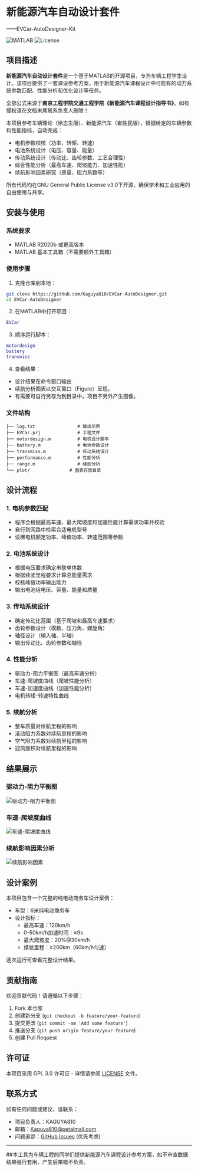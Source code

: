 
# 新能源汽车自动设计套件
——EVCar-AutoDesigner-Kit

![MATLAB](https://img.shields.io/badge/MATLAB-R2022b-blue.svg)
![License](https://img.shields.io/badge/License-GPLv3-blue.svg)

## 项目描述

**新能源汽车自动设计套件**是一个基于MATLAB的开源项目，专为车辆工程学生设计。该项目提供了一套课设参考方案，用于新能源汽车课程设计中可能有的动力系统参数匹配、性能分析和优化设计等任务。

全部公式来源于**南京工程学院交通工程学院《新能源汽车课程设计指导书》**。如有侵权请在文档末尾联系负责人删除！

本项目参考车辆理论（徐志生版）、新能源汽车（崔胜民版），根据给定的车辆参数和性能指标，自动完成：
- 电机参数校核（功率、转矩、转速）
- 电池系统设计（电压、容量、能量）
- 传动系统设计（传动比、齿轮参数、工艺合理性）
- 综合性能分析（最高车速、爬坡能力、加速性能）
- 续航影响因素研究（质量、阻力系数等）

所有代码均在GNU General Public License v3.0下开源，确保学术和工业应用的自由使用与共享。

## 安装与使用

### 系统要求
- MATLAB R2020b 或更高版本
- MATLAB 基本工具箱（不需要额外工具箱）

### 使用步骤
1. 克隆仓库到本地：
```bash
git clone https://github.com/Kaguya810/EVCar-AutoDesigner.git
cd EVCar-AutoDesigner
```

2. 在MATLAB中打开项目：
```matlab
EVCar
```

3. 顺序运行脚本：
```matlab
motordesign
battery
transmiss
```

4. 查看结果：
- 设计结果在命令窗口输出
- 续航分析图表以交互窗口（Figure）呈现。
- 有需要可自行另存为到目录中，项目不另外产生图像。

### 文件结构
```
├── log.txt                # 输出示例
├── EVCar.prj              # 工程文件
├── motordesign.m          # 电机设计脚本
├── battery.m              # 电池参数设计
├── transmiss.m            # 传动系统设计
├── performance.m          # 性能分析
├── range.m                # 续航分析
└── plot/               # 图表存放目录
```

## 设计流程

### 1. 电机参数匹配
- 程序会根据最高车速、最大爬坡度和加速性能计算需求功率并校验
- 自行到网路中检索合适电机型号
- 设置电机额定功率、峰值功率、转速范围等参数

### 2. 电池系统设计
- 根据电压要求确定串联单体数
- 根据续驶里程要求计算总能量需求
- 校核峰值功率输出能力
- 输出电池组电压、容量、能量和质量

### 3. 传动系统设计
- 确定传动比范围（基于爬坡和最高车速要求）
- 齿轮参数设计（模数、压力角、螺旋角）
- 轴径设计（输入轴、半轴）
- 输出传动比、齿轮参数和轴径

### 4. 性能分析
- 驱动力-阻力平衡图（最高车速分析）
- 车速-爬坡度曲线（爬坡性能分析）
- 车速-加速度曲线（加速性能分析）
- 电机转矩-转速特性曲线

### 5. 续航分析
- 整车质量对续航里程的影响
- 滚动阻力系数对续航里程的影响
- 空气阻力系数对续航里程的影响
- 迎风面积对续航里程的影响

## 结果展示

### 驱动力-阻力平衡图
![驱动力-阻力平衡图](plot/drive_resistance_balance.png)

### 车速-爬坡度曲线
![车速-爬坡度曲线](plot/speed_grade.png)

### 续航影响因素分析
![续航影响因素](plot/range_factors.png)

## 设计案例

本项目包含一个完整的纯电动商务车设计案例：
- 车型：6米纯电动商务车
- 设计指标：
  - 最高车速：120km/h
  - 0-50km/h加速时间：≤9s
  - 最大爬坡度：20%@30km/h
  - 续驶里程：≥200km（60km/h匀速）

逐次运行可查看完整设计结果。

## 贡献指南

欢迎贡献代码！请遵循以下步骤：
1. Fork 本仓库
2. 创建新分支 (`git checkout -b feature/your-feature`)
3. 提交更改 (`git commit -am 'Add some feature'`)
4. 推送分支 (`git push origin feature/your-feature`)
5. 创建 Pull Request

## 许可证

本项目采用 GPL 3.0 许可证 - 详情请参阅 [LICENSE](LICENSE) 文件。

## 联系方式

如有任何问题或建议，请联系：
- 项目负责人：KAGUYA810
- 邮箱：Kaguya810@petalmail.com
- 问题追踪：[GitHub Issues](https://github.com/Kaguya810/EVCar-AutoDesigner/issues) (优先考虑)

---
##本工具为车辆工程的同学们提供新能源汽车课程设计参考方案，如不审查数据结果强行套用，产生后果概不负责。
